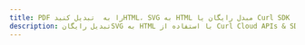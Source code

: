 ---title: PDF را به  تبدیل کنیدHTML، SVG به HTML مبدل رایگان یا Curl SDKdescription: تبدیل رایگانSVG به HTML با استفاده از Curl Cloud APIs & SDK همچنین اسناد PDF را در Cloud ایجاد، ویرایش و رندر کنید.---